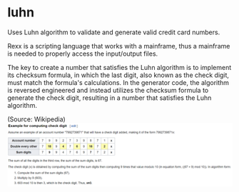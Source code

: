 # luhn
Uses Luhn algorithm to validate and generate valid credit card numbers.

Rexx is a scripting language that works with a mainframe, thus a mainframe is needed to properly access the input/output files.

The key to create a number that satisfies the Luhn algorithm is to implement its checksum formula, in which the last digit, also known as the check digit, must match the formula's calculations. In the generator code, the algorithm is reversed engineered and instead utilizes the checksum formula to generate the check digit, resulting in a number that satisfies the Luhn algorithm.

(Source: Wikipedia)
![Check digit example](luhn-wiki.png)
